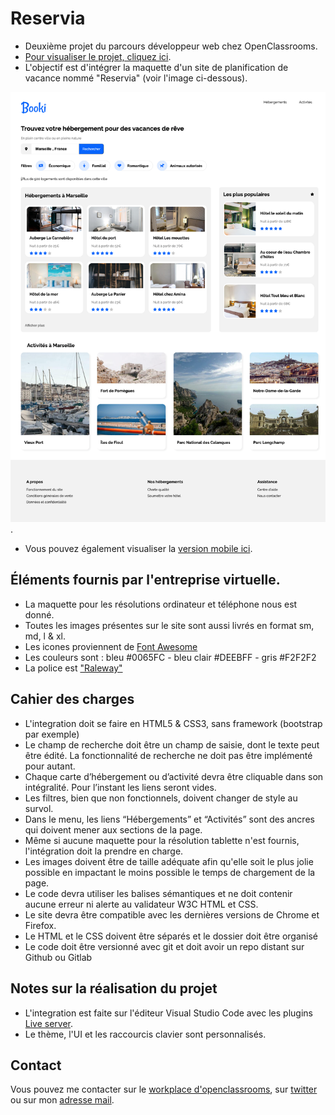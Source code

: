 # Reservia

-   Deuxième projet du parcours développeur web chez OpenClassrooms.
-   [Pour visualiser le projet, cliquez ici](https://vincetalgorn.github.io/VinceTalgorn_Openclassrooms_Projet_2/).
-   L'objectif est d'intégrer la maquette d'un site de planification de vacance nommé "Reservia" (voir l'image ci-dessous).

![maquette web reservia](./images/README/Desktop.png).

-   Vous pouvez également visualiser la [version mobile ici](./images/README/Phone.png).

## Éléments fournis par l'entreprise virtuelle.

-   La maquette pour les résolutions ordinateur et téléphone nous est donné.
-   Toutes les images présentes sur le site sont aussi livrés en format sm, md, l & xl.
-   Les icones proviennent de [Font Awesome](https://fontawesome.com/)
-   Les couleurs sont : bleu #0065FC - bleu clair #DEEBFF - gris #F2F2F2
-   La police est ["Raleway"](https://fonts.google.com/specimen/Raleway)

## Cahier des charges

-   L'integration doit se faire en HTML5 & CSS3, sans framework (bootstrap par exemple)
-   Le champ de recherche doit être un champ de saisie, dont le texte peut être édité. La fonctionnalité de recherche ne doit pas être implémenté pour autant.
-   Chaque carte d’hébergement ou d’activité devra être cliquable dans son intégralité. Pour l’instant les liens seront vides.
-   Les filtres, bien que non fonctionnels, doivent changer de style au survol.
-   Dans le menu, les liens “Hébergements” et “Activités” sont des ancres qui doivent mener aux sections de la page.
-   Même si aucune maquette pour la résolution tablette n'est fournis, l'intégration doit la prendre en charge.
-   Les images doivent être de taille adéquate afin qu'elle soit le plus jolie possible en impactant le moins possible le temps de chargement de la page.
-   Le code devra utiliser les balises sémantiques et ne doit contenir aucune erreur ni alerte au validateur W3C HTML et CSS.
-   Le site devra être compatible avec les dernières versions de Chrome et Firefox.
-   Le HTML et le CSS doivent être séparés et le dossier doit être organisé
-   Le code doit être versionné avec git et doit avoir un repo distant sur Github ou Gitlab

## Notes sur la réalisation du projet

-   L'integration est faite sur l'éditeur Visual Studio Code avec les plugins [Live server](https://marketplace.visualstudio.com/items?itemName=ritwickdey.LiveServer).
-   Le thème, l'UI et les raccourcis clavier sont personnalisés.

## Contact

Vous pouvez me contacter sur le [workplace d'openclassrooms](https://openclassrooms.workplace.com/profile.php?id=100054767869328), sur [twitter](https://twitter.com/TalgornVincent) ou sur mon [adresse mail](mailto:talgorn.v@gmail.com).
